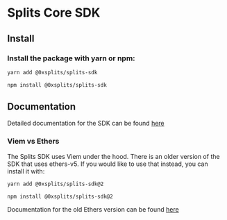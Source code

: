 # Splits Core SDK

## Install

### Install the package with yarn or npm:

```bash
yarn add @0xsplits/splits-sdk

npm install @0xsplits/splits-sdk
```

## Documentation

Detailed documentation for the SDK can be found [here](https://docs.splits.org/sdk)

### Viem vs Ethers

The Splits SDK uses Viem under the hood. There is an older version of the SDK that uses ethers-v5.
If you would like to use that instead, you can install it with:

```bash
yarn add @0xsplits/splits-sdk@2

npm install @0xsplits/splits-sdk@2
```

Documentation for the old Ethers version can be found [here](https://docs.splits.org/sdk-ethers)
